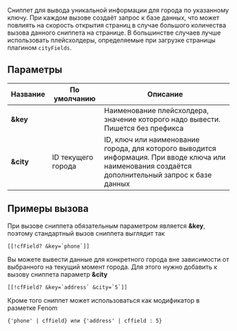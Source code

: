 Сниппет для вывода уникальной информации для города по указанному ключу. При каждом вызове создаёт запрос к базе данных, что может повлиять на скорость открытия страниц в случае большого количества вызова данного сниппета на странице. В большинстве случаев лучше использовать плейсхолдеры, определяемые при загрузке страницы плагином `cityFields`.

## Параметры

| Название  | По умолчанию       | Описание                                                                                                                                            |
|-----------|--------------------|-----------------------------------------------------------------------------------------------------------------------------------------------------|
| **&key**  |                    | Наименование плейсхолдера, значение которого надо вывести. Пишется без префикса                                                                     |
| **&city** | ID текущего города | ID, ключ или наименование города, для которого выводится информация. При вводе ключа или наименования создаётся дополнительный запрос к базе данных |

## Примеры вызова

При вызове сниппета обязательным параметром является **&key**, поэтому стандартный вызов сниппета выглядит так

``` modx
[[!cfField? &key=`phone`]]
```

Вы можете вывести данные для конкретного города вне зависимости от выбранного на текущий момент города. Для этого нужно добавить к вызову сниппета параметр **&city**

``` modx
[[!cfField? &key=`address` &city=`5`]]
```

Кроме того сниппет может использоваться как модификатор в разметке Fenom

``` fenom
{'phone' | cffield} или {'address' | cffield : 5}
```
